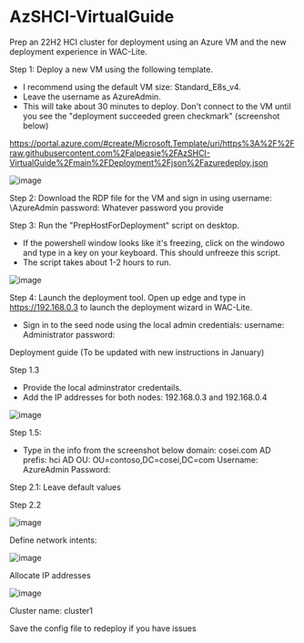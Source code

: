 # AzSHCI-VirtualGuide
Prep an 22H2 HCI cluster for deployment using an Azure VM and the new deployment experience in WAC-Lite.

Step 1: Deploy a new VM using the following template. 
 - I recommend using the default VM size: Standard_E8s_v4. 
 - Leave the username as AzureAdmin. 
 - This will take about 30 minutes to deploy. Don't connect to the VM until you see the "deployment succeeded green checkmark" (screenshot below)

https://portal.azure.com/#create/Microsoft.Template/uri/https%3A%2F%2Fraw.githubusercontent.com%2Falpeasie%2FAzSHCI-VirtualGuide%2Fmain%2FDeployment%2Fjson%2Fazuredeploy.json


![image](https://user-images.githubusercontent.com/34490917/212423319-3208868c-5b1c-4fc4-a97f-2449845d9aa3.png)




Step 2: Download the RDP file for the VM and sign in using 
  username: \AzureAdmin 
  password: Whatever password you provide


Step 3: Run the "PrepHostForDeployment" script on desktop. 

 - If the powershell window looks like it's freezing, click on the windowo and type in a key on your keyboard. This should unfreeze this script. 
 - The script takes about 1-2 hours to run. 


![image](https://user-images.githubusercontent.com/34490917/212422506-5e4fe716-ea97-425c-ba41-771f8cce1d9b.png)


Step 4: Launch the deployment tool. Open up edge and type in https://192.168.0.3 to launch the deployment wizard in WAC-Lite. 

 - Sign in to the seed node using the local admin credentials:
   username: Administrator
   password: 
   
   
   
   

Deployment guide (To be updated with new instructions in January) 

Step 1.3
  - Provide the local adminstrator credentails. 
  - Add the IP addresses for both nodes: 192.168.0.3 and 192.168.0.4

![image](https://user-images.githubusercontent.com/34490917/212424329-0dac8ae6-26ff-48dd-b5c0-8baba71c739a.png)



Step 1.5: 
  - Type in the info from the screenshot below
  domain: cosei.com
  AD prefis: hci
  AD OU: OU=contoso,DC=cosei,DC=com
  Username: AzureAdmin
  Password: 
  
  
 Step 2.1: Leave default values
 
 Step 2.2 
  
 ![image](https://user-images.githubusercontent.com/34490917/212424816-e5ae48ca-1513-4e5f-bac3-368e16987f9c.png)


Define network intents:

![image](https://user-images.githubusercontent.com/34490917/212426069-8d34a31b-c56d-4f4d-a78e-071860db0757.png)



Allocate IP addresses

![image](https://user-images.githubusercontent.com/34490917/212426551-389203c6-55de-4005-9ace-9ec94f6590fb.png)


Cluster name: cluster1

Save the config file to redeploy if you have issues
